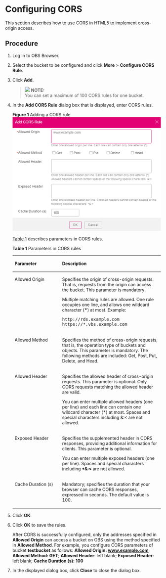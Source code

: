 # Configuring CORS<a name="en-us_topic_0045853860"></a>

This section describes how to use CORS in HTML5 to implement cross-origin access.

## Procedure<a name="s933c5484fd734428b5e2e24bf708a8e5"></a>

1.  Log in to OBS Browser.
2.  Select the bucket to be configured and click  **More**  \>  **Configure CORS Rule**.
3.  Click  **Add**.

    >![](/images/icon-note.gif) **NOTE:**   
    >You can set a maximum of 100 CORS rules for one bucket.  

4.  In the  **Add CORS Rule**  dialog box that is displayed, enter CORS rules.

    **Figure  1**  Adding a CORS rule<a name="fe30e6fe056434c66a690c9063d04e6bb"></a>  
    ![](figures/adding-a-cors-rule.png "adding-a-cors-rule")

    [Table 1](#t810c07199d9d4fb4949e45cc402582a0)  describes parameters in CORS rules.

    **Table  1**  Parameters in CORS rules

    <a name="t810c07199d9d4fb4949e45cc402582a0"></a>
    <table><thead align="left"><tr id="r282c3ed8eee94e42b62d5849670244ca"><th class="cellrowborder" valign="top" width="32%" id="mcps1.2.3.1.1"><p id="a602c237b70394ce5a689bb6ebdca0c16"><a name="a602c237b70394ce5a689bb6ebdca0c16"></a><a name="a602c237b70394ce5a689bb6ebdca0c16"></a>Parameter</p>
    </th>
    <th class="cellrowborder" valign="top" width="68%" id="mcps1.2.3.1.2"><p id="a1d5215e5897b4b16828bfbc8b1878a5a"><a name="a1d5215e5897b4b16828bfbc8b1878a5a"></a><a name="a1d5215e5897b4b16828bfbc8b1878a5a"></a>Description</p>
    </th>
    </tr>
    </thead>
    <tbody><tr id="r2ff60e1cc4c04df0bd1b01f6f2bb5196"><td class="cellrowborder" valign="top" width="32%" headers="mcps1.2.3.1.1 "><p id="a157438a1cf0e4973a1bbe1e79572c531"><a name="a157438a1cf0e4973a1bbe1e79572c531"></a><a name="a157438a1cf0e4973a1bbe1e79572c531"></a>Allowed Origin</p>
    </td>
    <td class="cellrowborder" valign="top" width="68%" headers="mcps1.2.3.1.2 "><p id="af293f21d2e374fa4934e7bd8be3752eb"><a name="af293f21d2e374fa4934e7bd8be3752eb"></a><a name="af293f21d2e374fa4934e7bd8be3752eb"></a>Specifies the origin of cross-origin requests. That is, requests from the origin can access the bucket. This parameter is mandatory.</p>
    <p id="ac0e68ea7740c478ba86dfb9ee32ff300"><a name="ac0e68ea7740c478ba86dfb9ee32ff300"></a><a name="ac0e68ea7740c478ba86dfb9ee32ff300"></a>Multiple matching rules are allowed. One rule occupies one line, and allows one wildcard character (<strong id="b15430134443519"><a name="b15430134443519"></a><a name="b15430134443519"></a>*</strong>) at most. Example:</p>
    <pre class="screen" id="scbcd7fb5598746eb8312b7ae6cacc05f"><a name="scbcd7fb5598746eb8312b7ae6cacc05f"></a><a name="scbcd7fb5598746eb8312b7ae6cacc05f"></a>http://rds.example.com
    https://*.vbs.example.com</pre>
    </td>
    </tr>
    <tr id="rab81f76db9364bf8ab978a987ee0e07b"><td class="cellrowborder" valign="top" width="32%" headers="mcps1.2.3.1.1 "><p id="a25b2e075e2234e10937f43f599273668"><a name="a25b2e075e2234e10937f43f599273668"></a><a name="a25b2e075e2234e10937f43f599273668"></a>Allowed Method</p>
    </td>
    <td class="cellrowborder" valign="top" width="68%" headers="mcps1.2.3.1.2 "><p id="a901f59948c80429583c364e96bd352c6"><a name="a901f59948c80429583c364e96bd352c6"></a><a name="a901f59948c80429583c364e96bd352c6"></a>Specifies the method of cross-origin requests, that is, the operation type of buckets and objects. This parameter is mandatory. The following methods are included: Get, Post, Put, Delete, and Head.</p>
    </td>
    </tr>
    <tr id="r467a5c6a833f4015bb22f4087de6b74c"><td class="cellrowborder" valign="top" width="32%" headers="mcps1.2.3.1.1 "><p id="a6dc9a4d89e134b2aa83df07975ff13fe"><a name="a6dc9a4d89e134b2aa83df07975ff13fe"></a><a name="a6dc9a4d89e134b2aa83df07975ff13fe"></a>Allowed Header</p>
    </td>
    <td class="cellrowborder" valign="top" width="68%" headers="mcps1.2.3.1.2 "><p id="adea4598de03143f2a8e47195d17341d1"><a name="adea4598de03143f2a8e47195d17341d1"></a><a name="adea4598de03143f2a8e47195d17341d1"></a>Specifies the allowed header of cross-origin requests. This parameter is optional. Only CORS requests matching the allowed header are valid.</p>
    <p id="a055e9cbebabc4c85ad34a31b69b5ada3"><a name="a055e9cbebabc4c85ad34a31b69b5ada3"></a><a name="a055e9cbebabc4c85ad34a31b69b5ada3"></a>You can enter multiple allowed headers (one per line) and each line can contain one wildcard character (*) at most. Spaces and special characters including &amp;:&lt; are not allowed.</p>
    </td>
    </tr>
    <tr id="r64d7889221344540a64115505d5e1e72"><td class="cellrowborder" valign="top" width="32%" headers="mcps1.2.3.1.1 "><p id="a910e77b75bbd4c2986a23ce2aab35e6f"><a name="a910e77b75bbd4c2986a23ce2aab35e6f"></a><a name="a910e77b75bbd4c2986a23ce2aab35e6f"></a>Exposed Header</p>
    </td>
    <td class="cellrowborder" valign="top" width="68%" headers="mcps1.2.3.1.2 "><p id="a4e770b7fc6404388bcf68eb959df4401"><a name="a4e770b7fc6404388bcf68eb959df4401"></a><a name="a4e770b7fc6404388bcf68eb959df4401"></a>Specifies the supplemented header in CORS responses, providing additional information for clients. This parameter is optional.</p>
    <p id="a37cf726ebb9649ef98d0256ee1c35dc9"><a name="a37cf726ebb9649ef98d0256ee1c35dc9"></a><a name="a37cf726ebb9649ef98d0256ee1c35dc9"></a>You can enter multiple exposed headers (one per line). Spaces and special characters including <strong id="b31335915574"><a name="b31335915574"></a><a name="b31335915574"></a>*&amp;:&lt;</strong> are not allowed.</p>
    </td>
    </tr>
    <tr id="r878b4e4c1aa9415ebabb6923463b8153"><td class="cellrowborder" valign="top" width="32%" headers="mcps1.2.3.1.1 "><p id="a69c5c5a0268b4a33a275a5109847d94c"><a name="a69c5c5a0268b4a33a275a5109847d94c"></a><a name="a69c5c5a0268b4a33a275a5109847d94c"></a>Cache Duration (s)</p>
    </td>
    <td class="cellrowborder" valign="top" width="68%" headers="mcps1.2.3.1.2 "><p id="ab09e25a0b9b74b6a978e809ab22ba139"><a name="ab09e25a0b9b74b6a978e809ab22ba139"></a><a name="ab09e25a0b9b74b6a978e809ab22ba139"></a>Mandatory; specifies the duration that your browser can cache CORS responses, expressed in seconds. The default value is 100.</p>
    </td>
    </tr>
    </tbody>
    </table>

5.  Click  **OK**.
6.  Click  **OK**  to save the rules.

    After CORS is successfully configured, only the addresses specified in  **Allowed Origin**  can access a bucket on OBS using the method specified in  **Allowed Method**. For example, you configure CORS parameters of bucket  **testbucket**  as follows:  **Allowed Origin: www.example.com**;  **Allowed Method: GET**;  **Allowed Header**: left blank;  **Exposed Header**: left blank;  **Cache Duration \(s\): 100**

7.  In the displayed dialog box, click  **Close**  to close the dialog box.

